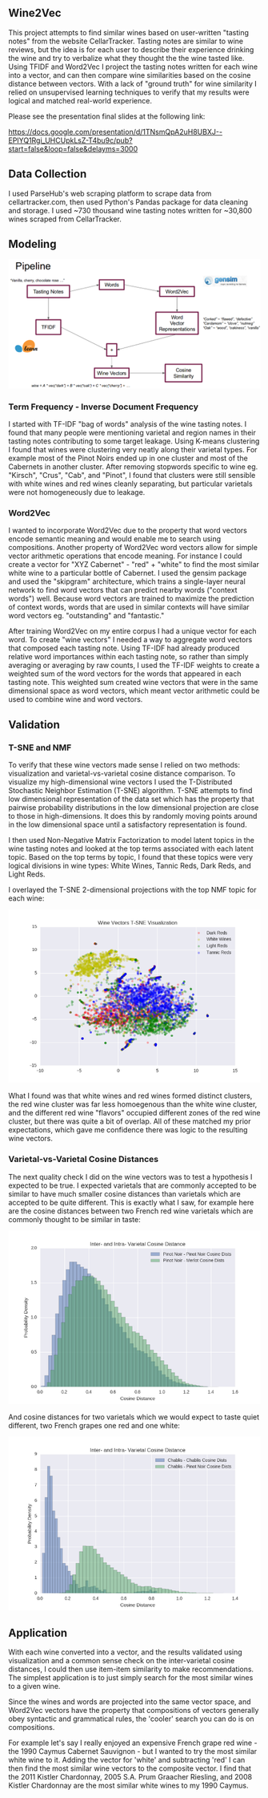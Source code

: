
## Wine2Vec

This project attempts to find similar wines based on user-written "tasting notes" from the website CellarTracker. Tasting notes are similar to wine reviews, but the idea is for each user to describe their experience drinking the wine and try to verbalize what they thought the the wine tasted like. Using TFIDF and Word2Vec I project the tasting notes written for each wine into a vector, and can then compare wine similarities based on the cosine distance between vectors. With a lack of "ground truth" for wine similarity I relied on unsupervised learning techniques to verify that my results were logical and matched real-world experience.

Please see the presentation final slides at the following link:

<https://docs.google.com/presentation/d/1TNsmQpA2uH8UBXJ--EPIYQ1Rgi_UHCUpkLsZ-T4bu9c/pub?start=false&loop=false&delayms=3000>

## Data Collection

I used ParseHub's web scraping platform to scrape data from cellartracker.com, then used Python's Pandas package for data cleaning and storage. I used ~730 thousand wine tasting notes written for ~30,800 wines scraped from CellarTracker.

## Modeling

![alt tag](https://raw.githubusercontent.com/pjh2011/wine_project/master/imgs/pipeline.png)

### Term Frequency - Inverse Document Frequency

I started with TF-IDF "bag of words" analysis of the wine tasting notes. I found that many people were mentioning varietal and region names in their tasting notes contributing to some target leakage. Using K-means clustering I found that wines were clustering very neatly along their varietal types. For example most of the Pinot Noirs ended up in one cluster and most of the Cabernets in another cluster. After removing stopwords specific to wine eg. "Kirsch", "Crus", "Cab", and "Pinot", I found that clusters were still sensible with white wines and red wines cleanly separating, but particular varietals were not homogeneously due to leakage.

### Word2Vec

I wanted to incorporate Word2Vec due to the property that word vectors encode semantic meaning and would enable me to search using compositions. Another property of Word2Vec word vectors allow for simple vector arithmetic operations that encode meaning. For instance I could create a vector for "XYZ Cabernet" - "red" + "white" to find the most similar white wine to a particular bottle of Cabernet. I used the gensim package and used the "skipgram" architecture, which trains a single-layer neural network to find word vectors that can predict nearby words ("context words") well. Because word vectors are trained to maximize the prediction of context words, words that are used in similar contexts will have similar word vectors eg. "outstanding" and "fantastic."

After training Word2Vec on my entire corpus I had a unique vector for each word. To create "wine vectors" I needed a way to aggregate word vectors that composed each tasting note. Using TF-IDF had already produced relative word importances within each tasting note, so rather than simply averaging or averaging by raw counts, I used the TF-IDF weights to create a weighted sum of the word vectors for the words that appeared in each tasting note. This weighted sum created wine vectors that were in the same dimensional space as word vectors, which meant vector arithmetic could be used to combine wine and word vectors.

## Validation

### T-SNE and NMF

To verify that these wine vectors made sense I relied on two methods: visualization and varietal-vs-varietal cosine distance comparison. To visualize my high-dimensional wine vectors I used the T-Distributed Stochastic Neighbor Estimation (T-SNE) algorithm. T-SNE attempts to find low dimensional representation of the data set which has the property that pairwise probability distributions in the low dimensional projection are close to those in high-dimensions. It does this by randomly moving points around in the low dimensional space until a satisfactory representation is found.

I then used Non-Negative Matrix Factorization to model latent topics in the wine tasting notes and looked at the top terms associated with each latent topic. Based on the top terms by topic, I found that these topics were very logical divisions in wine types: White Wines, Tannic Reds, Dark Reds, and Light Reds.

I overlayed the T-SNE 2-dimensional projections with the top NMF topic for each wine:

![alt tag](https://raw.githubusercontent.com/pjh2011/wine_project/master/imgs/tsne_NMF_Topics.png)


What I found was that white wines and red wines formed distinct clusters, the red wine cluster was far less homoegenous than the white wine cluster, and the different red wine "flavors" occupied different zones of the red wine cluster, but there was quite a bit of overlap. All of these matched my prior expectations, which gave me confidence there was logic to the resulting wine vectors.

### Varietal-vs-Varietal Cosine Distances

The next quality check I did on the wine vectors was to test a hypothesis I expected to be true. I expected varietals that are commonly accepted to be similar to have much smaller cosine distances than varietals which are accepted to be quite different. This is exactly what I saw, for example here are the cosine distances between two French red wine varietals which are commonly thought to be similar in taste:

![alt tag](https://raw.githubusercontent.com/pjh2011/wine_project/master/imgs/pn_vs_merlot.png)

And cosine distances for two varietals which we would expect to taste quiet different, two French grapes one red and one white:

![alt tag](https://raw.githubusercontent.com/pjh2011/wine_project/master/imgs/chablis_vs_pn.png)

## Application

With each wine converted into a vector, and the results validated using visualization and a common sense check on the inter-varietal cosine distances, I could then use item-item similarity to make recommendations. The simplest application is to just simply search for the most similar wines to a given wine.

Since the wines and words are projected into the same vector space, and Word2Vec vectors have the property that compositions of vectors generally obey syntactic and grammatical rules, the 'cooler' search you can do is on compositions.

For example let's say I really enjoyed an expensive French grape red wine - the 1990 Caymus Cabernet Sauvignon - but I wanted to try the most similar white wine to it. Adding the vector for 'white' and subtracting 'red' I can then find the most similar wine vectors to the composite vector. I find that the 2011 Kistler Chardonnay, 2005 S.A. Prum Graacher Riesling, and 2008 Kistler Chardonnay are the most similar white wines to my 1990 Caymus.
